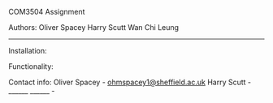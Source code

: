 COM3504 Assignment

Authors:
Oliver Spacey
Harry Scutt
Wan Chi Leung
______ ______


Installation:



Functionality:



Contact info:
Oliver Spacey - ohmspacey1@sheffield.ac.uk
Harry Scutt - 
______ ______ - 


